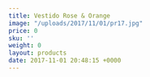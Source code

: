 ```yaml
---
title: Vestido Rose & Orange
image: "/uploads/2017/11/01/pr17.jpg"
price: 0
sku: ''
weight: 0
layout: products
date: 2017-11-01 20:48:15 +0000
---
```

